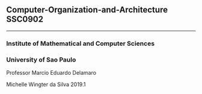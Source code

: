 ## Computer-Organization-and-Architecture SSC0902

---

### Institute of Mathematical and Computer Sciences

### University of Sao Paulo

Professor Marcio Eduardo Delamaro

Michelle Wingter da Silva
2019.1
